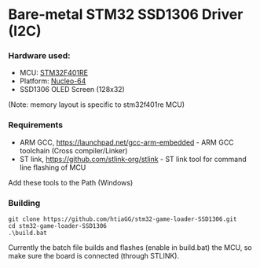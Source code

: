 # Bare-metal STM32 SSD1306 Driver (I2C)

### Hardware used:
- MCU: [STM32F401RE](https://www.st.com/en/microcontrollers-microprocessors/stm32f401re.html)
- Platform: [Nucleo-64 ](https://www.st.com/en/evaluation-tools/nucleo-f401re.html)
- SSD1306 OLED Screen (128x32)

(Note: memory layout is specific to stm32f401re MCU)

### Requirements
- ARM GCC, https://launchpad.net/gcc-arm-embedded - ARM GCC toolchain (Cross compiler/Linker)
- ST link, https://github.com/stlink-org/stlink - ST link tool for command line flashing of MCU

Add these tools to the Path (Windows)

### Building
```
git clone https://github.com/htiaGG/stm32-game-loader-SSD1306.git
cd stm32-game-loader-SSD1306
.\build.bat
```
Currently the batch file builds and flashes (enable in build.bat) the MCU, so make sure the board is connected (through STLINK).
